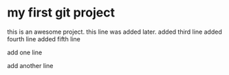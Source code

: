 # my first git project

this is an awesome project.
this line was added later.
added third line
added fourth line
added fifth line

add one line

add another line
